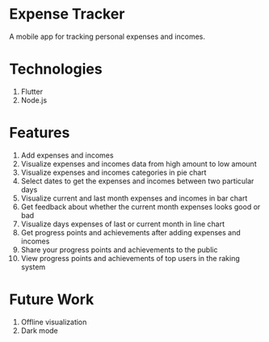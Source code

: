 # Expense Tracker
A mobile app for tracking personal expenses and incomes.

# Technologies
1. Flutter
2. Node.js

# Features
1. Add expenses and incomes
2. Visualize expenses and incomes data from high amount to low amount 
3. Visualize expenses and incomes categories in pie chart 
4. Select dates to get the expenses and incomes between two particular days
5. Visualize current and last month expenses and incomes in bar chart 
6. Get feedback about whether the current month expenses looks good or bad
7. Visualize days expenses of last or current month in line chart
8. Get progress points and achievements after adding expenses and incomes
9. Share your progress points and achievements to the public
10. View progress points and achievements of top users in the raking system

# Future Work
1. Offline visualization
2. Dark mode

